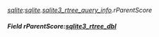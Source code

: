 _[sqlite](../../modules/sqlite/sqlite-module.md):[sqlite](../../modules/sqlite/sqlite-module.md).[sqlite3\_rtree\_query\_info](../../modules/sqlite/sqlite-sqlite3_rtree_query_info.md).rParentScore_
##### Field rParentScore:[sqlite3_rtree_dbl](../../modules/sqlite/sqlite-sqlite3_rtree_dbl.md)
